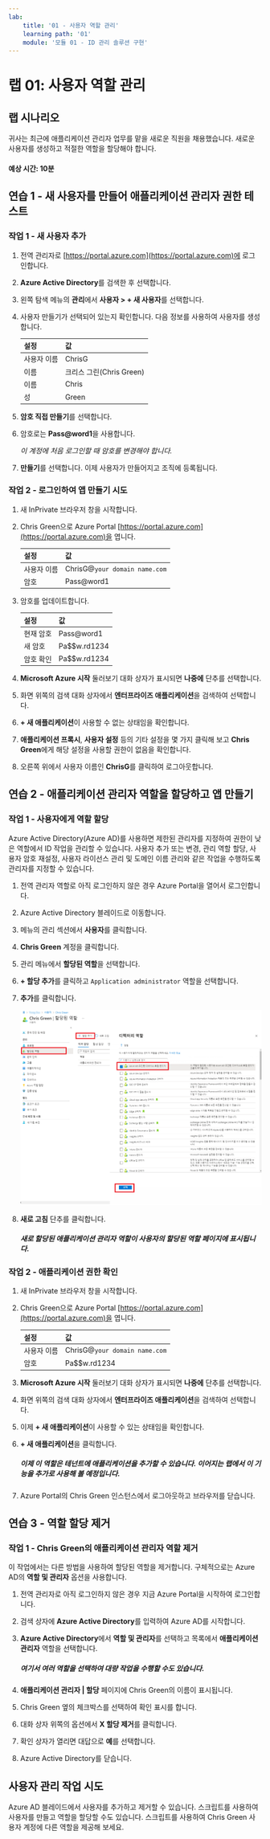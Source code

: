 ```yaml
---
lab:
    title: '01 - 사용자 역할 관리'
    learning path: '01'
    module: '모듈 01 - ID 관리 솔루션 구현'
---
```


# 랩 01: 사용자 역할 관리

## 랩 시나리오

귀사는 최근에 애플리케이션 관리자 업무를 맡을 새로운 직원을 채용했습니다. 새로운 사용자를 생성하고 적절한 역할을 할당해야 합니다.

#### 예상 시간: 10분

## 연습 1 - 새 사용자를 만들어 애플리케이션 관리자 권한 테스트

### 작업 1 - 새 사용자 추가

1. 전역 관리자로 [https://portal.azure.com](https://portal.azure.com)에 로그인합니다.

2. **Azure Active Directory**를 검색한 후 선택합니다.

3. 왼쪽 탐색 메뉴의 **관리**에서 **사용자 > + 새 사용자**를 선택합니다.

4. 사용자 만들기가 선택되어 있는지 확인합니다.  다음 정보를 사용하여 사용자를 생성합니다.

    | **설정**| **값**|
    | :--- | :--- |
    | 사용자 이름| ChrisG|
    | 이름| 크리스 그린(Chris Green)|
    | 이름| Chris|
    | 성| Green|

5. **암호 직접 만들기**를 선택합니다.

6. 암호로는 **Pass@word1**을 사용합니다.

     *이 계정에 처음 로그인할 때 암호를 변경해야 합니다.*

7. **만들기**를 선택합니다. 이제 사용자가 만들어지고 조직에 등록됩니다.

### 작업 2 - 로그인하여 앱 만들기 시도

1. 새 InPrivate 브라우저 창을 시작합니다.
2. Chris Green으로 Azure Portal [https://portal.azure.com](https://portal.azure.com)을 엽니다.

    | **설정**| **값**|
    | :--- | :--- |
    | 사용자 이름| ChrisG@`your domain name.com`|
    | 암호| Pass@word1|

3. 암호를 업데이트합니다.

    | **설정**| **값**|
    | :--- | :--- |
    | 현재 암호| Pass@word1|
    | 새 암호| Pa$$w.rd1234|
    | 암호 확인| Pa$$w.rd1234|

4. **Microsoft Azure 시작** 둘러보기 대화 상자가 표시되면 **나중에** 단추를 선택합니다.

5. 화면 위쪽의 검색 대화 상자에서 **엔터프라이즈 애플리케이션**을 검색하여 선택합니다.
6. **+ 새 애플리케이션**이 사용할 수 없는 상태임을 확인합니다.
7. **애플리케이션 프록시**, **사용자 설정** 등의 기타 설정을 몇 가지 클릭해 보고 **Chris Green**에게 해당 설정을 사용할 권한이 없음을 확인합니다.
8. 오른쪽 위에서 사용자 이름인 **ChrisG**를 클릭하여 로그아웃합니다.

## 연습 2 - 애플리케이션 관리자 역할을 할당하고 앱 만들기

### 작업 1 - 사용자에게 역할 할당

Azure Active Directory(Azure AD)를 사용하면 제한된 관리자를 지정하여 권한이 낮은 역할에서 ID 작업을 관리할 수 있습니다. 사용자 추가 또는 변경, 관리 역할 할당, 사용자 암호 재설정, 사용자 라이선스 관리 및 도메인 이름 관리와 같은 작업을 수행하도록 관리자를 지정할 수 있습니다.

1. 전역 관리자 역할로 아직 로그인하지 않은 경우 Azure Portal을 열어서 로그인합니다.
2. Azure Active Directory 블레이드로 이동합니다.
3. 메뉴의 관리 섹션에서 **사용자**를 클릭합니다.
4. **Chris Green** 계정을 클릭합니다.
5. 관리 메뉴에서 **할당된 역할**을 선택합니다.
6. **+ 할당 추가**를 클릭하고 `Application administrator` 역할을 선택합니다.
7. **추가**를 클릭합니다.

    ![할당된 역할 페이지 - 선택한 역할을 보여줌](./media/directory-role-select-role.png)

8. **새로 고침** 단추를 클릭합니다.

     ##### 새로 할당된 애플리케이션 관리자 역할이 사용자의 **할당된 역할** 페이지에 표시됩니다.

### 작업 2 - 애플리케이션 권한 확인

1. 새 InPrivate 브라우저 창을 시작합니다.
2. Chris Green으로 Azure Portal [https://portal.azure.com](https://portal.azure.com)을 엽니다.

    | **설정**| **값**|
    | :--- | :--- |
    | 사용자 이름| ChrisG@`your domain name.com`|
    | 암호| Pa$$w.rd1234|

3. **Microsoft Azure 시작** 둘러보기 대화 상자가 표시되면 **나중에** 단추를 선택합니다.
4. 화면 위쪽의 검색 대화 상자에서 **엔터프라이즈 애플리케이션**을 검색하여 선택합니다.
5. 이제 **+ 새 애플리케이션**이 사용할 수 있는 상태임을 확인합니다.
6. **+ 새 애플리케이션**을 클릭합니다.

     ##### 이제 이 역할은 테넌트에 애플리케이션을 추가할 수 있습니다.  이어지는 랩에서 이 기능을 추가로 사용해 볼 예정입니다.

7. Azure Portal의 Chris Green 인스턴스에서 로그아웃하고 브라우저를 닫습니다.

## 연습 3 - 역할 할당 제거

### 작업 1 - Chris Green의 애플리케이션 관리자 역할 제거

이 작업에서는 다른 방법을 사용하여 할당된 역할을 제거합니다. 구체적으로는 Azure AD의 **역할 및 관리자** 옵션을 사용합니다.

1. 전역 관리자로 아직 로그인하지 않은 경우 지금 Azure Portal을 시작하여 로그인합니다.
2. 검색 상자에 **Azure Active Directory**를 입력하여 Azure AD를 시작합니다.
3. **Azure Active Directory**에서 **역할 및 관리자**를 선택하고 목록에서 **애플리케이션 관리자** 역할을 선택합니다.

     ##### 여기서 여러 역할을 선택하여 대량 작업을 수행할 수도 있습니다.

4. **애플리케이션 관리자 | 할당** 페이지에 Chris Green의 이름이 표시됩니다.
5. Chris Green 옆의 체크박스를 선택하여 확인 표시를 합니다.
6. 대화 상자 위쪽의 옵션에서 **X 할당 제거**를 클릭합니다.
7. 확인 상자가 열리면 대답으로 **예**를 선택합니다.
8. Azure Active Directory를 닫습니다.

## 사용자 관리 작업 시도

Azure AD 블레이드에서 사용자를 추가하고 제거할 수 있습니다.  스크립트를 사용하여 사용자를 만들고 역할을 할당할 수도 있습니다.  스크립트를 사용하여 Chris Green 사용자 계정에 다른 역할을 제공해 보세요.
